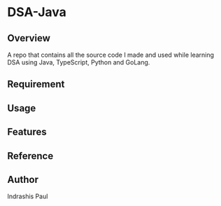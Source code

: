 # DSA-Java 

## Overview
A repo that contains all the source code I made and used while learning DSA using Java, TypeScript, Python and GoLang.

## Requirement


## Usage


## Features


## Reference


## Author

Indrashis Paul

